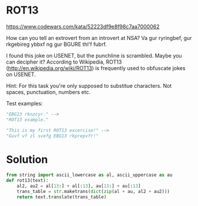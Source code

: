 # ROT13

https://www.codewars.com/kata/52223df9e8f98c7aa7000062

How can you tell an extrovert from an introvert at NSA? Va gur ryringbef, gur rkgebireg ybbxf ng gur BGURE thl'f fubrf.

I found this joke on USENET, but the punchline is scrambled. Maybe you can decipher it? According to Wikipedia,
ROT13 (http://en.wikipedia.org/wiki/ROT13) is frequently used to obfuscate jokes on USENET.

Hint: For this task you're only supposed to substitue characters. Not spaces, punctuation, numbers etc.

Test examples:

```python
"EBG13 rknzcyr." -->
"ROT13 example."

"This is my first ROT13 excercise!" -->
"Guvf vf zl svefg EBG13 rkprepvfr!"
```

# Solution

```python
from string import ascii_lowercase as al, ascii_uppercase as au
def rot13(text):
    al2, au2 = al[13:] + al[:13], au[13:] + au[:13]
    trans_table = str.maketrans(dict(zip(al + au, al2 + au2)))
    return text.translate(trans_table)
```